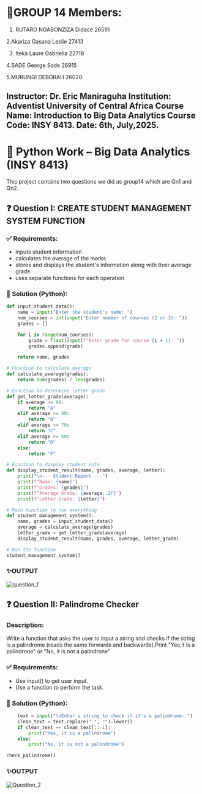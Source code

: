 # 👥GROUP 14 Members:

 1. RUTARO NGABONZIZA Didace 26591


 2.Akariza Gasana Leslie    27413  


 3. Iteka Laure Gabriella   22718


 4.SADE George Sade         26915


 5.MURUNGI DEBORAH           26020

## Instructor: Dr. Eric Maniraguha Institution: Adventist University of Central Africa Course Name: Introduction to Big Data Analytics Course Code: INSY 8413. Date: 6th, July,2025.

# 🧠 Python Work – Big Data Analytics (INSY 8413)
This project contains two questions we did as group14 which are Qn1 and Qn2.

## ❓ Question I: CREATE STUDENT MANAGEMENT SYSTEM FUNCTION

### ✅ Requirements:
* inputs student information
* calculates the average of the marks
* stores and displays the student's information along with their average grade
* uses separate functions for each operation

### 🧾 Solution (Python):
```python # Function to input student name and grades
def input_student_data():
    name = input("Enter the student's name: ")
    num_courses = int(input("Enter number of courses (2 or 3): "))
    grades = []

    for i in range(num_courses):
        grade = float(input(f"Enter grade for course {i + 1}: "))
        grades.append(grade)

    return name, grades

# Function to calculate average
def calculate_average(grades):
    return sum(grades) / len(grades)

# Function to determine letter grade
def get_letter_grade(average):
    if average >= 90:
        return "A"
    elif average >= 80:
        return "B"
    elif average >= 70:
        return "C"
    elif average >= 60:
        return "D"
    else:
        return "F"

# Function to display student info
def display_student_result(name, grades, average, letter):
    print("\n--- Student Report ---")
    print(f"Name: {name}")
    print(f"Grades: {grades}")
    print(f"Average Grade: {average:.2f}")
    print(f"Letter Grade: {letter}")

# Main function to run everything
def student_management_system():
    name, grades = input_student_data()
    average = calculate_average(grades)
    letter_grade = get_letter_grade(average)
    display_student_result(name, grades, average, letter_grade)

# Run the function
student_management_system()
```



### ✨OUTPUT
![question_1](https://github.com/user-attachments/assets/fe9321e5-cd12-400b-8145-bcf42b107e9e)


## ❓ Question II: Palindrome Checker

### Description:
Write a function that asks the user to input a string and checks if the string is a palindrome (reads the same forwards and backwards).Print "Yes,it is a palindrone" or "No, it is not a palindrone"

### ✅ Requirements:
* Use input() to get user input.
* Use a function to perform the task.
  
### 🧾 Solution (Python):
```python def check_palindrome():
    text = input("\nEnter a string to check if it's a palindrome: ")
    clean_text = text.replace(" ", "").lower()
    if clean_text == clean_text[::-1]:
        print("Yes, it is a palindrome")
    else:
        print("No, it is not a palindrome")

check_palindrome()
```
    

### ✨OUTPUT
![Question_2](https://github.com/user-attachments/assets/c00b4358-2072-487b-a5ee-8aa2086c3d65)




